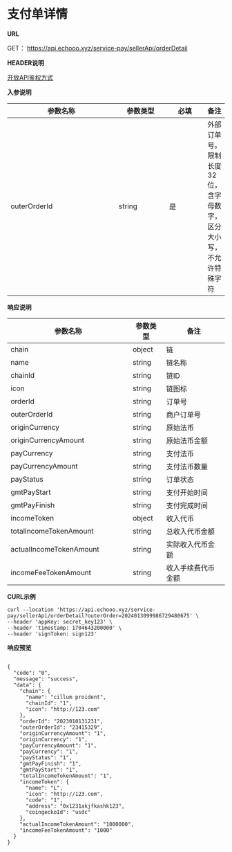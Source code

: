 # 支付单详情

**URL**

GET： https://api.echooo.xyz/service-pay/sellerApi/orderDetail



**HEADER说明**

[开放API鉴权方式](../kai-fang-api-jian-quan-fang-shi/)



**入参说明**

<table><thead><tr><th width="242">参数名称</th><th width="104">参数类型</th><th width="76">必填</th><th>备注</th></tr></thead><tbody><tr><td>outerOrderId</td><td>string</td><td>是</td><td>外部订单号。限制长度32位，含字母数字，区分大小写，不允许特殊字符</td></tr></tbody></table>



**响应说明**

<table><thead><tr><th width="266.66666666666663">参数名称</th><th>参数类型</th><th>备注</th></tr></thead><tbody><tr><td>chain</td><td>object</td><td>链</td></tr><tr><td>name</td><td>string</td><td>链名称</td></tr><tr><td>chainId</td><td>string</td><td>链ID</td></tr><tr><td>icon</td><td>string</td><td>链图标</td></tr><tr><td>orderId</td><td>string</td><td>订单号</td></tr><tr><td>outerOrderId</td><td>string</td><td>商户订单号</td></tr><tr><td>originCurrency</td><td>string</td><td>原始法币</td></tr><tr><td>originCurrencyAmount</td><td>string</td><td>原始法币金额</td></tr><tr><td>payCurrency</td><td>string</td><td>支付法币</td></tr><tr><td>payCurrencyAmount</td><td>string</td><td>支付法币数量</td></tr><tr><td>payStatus</td><td>string</td><td>订单状态</td></tr><tr><td>gmtPayStart</td><td>string</td><td>支付开始时间</td></tr><tr><td>gmtPayFinish</td><td>string</td><td>支付完成时间</td></tr><tr><td>incomeToken</td><td>object</td><td>收入代币</td></tr><tr><td>totalIncomeTokenAmount</td><td>string</td><td>总收入代币金额</td></tr><tr><td>actualIncomeTokenAmount</td><td>string</td><td>实际收入代币金额</td></tr><tr><td>incomeFeeTokenAmount</td><td>string</td><td>收入手续费代币金额</td></tr></tbody></table>



**CURL示例**

```
curl --location 'https://api.echooo.xyz/service-pay/sellerApi/orderDetail?outerOrder=2024013099986729480675' \
--header 'appKey: secret_key123' \
--header 'timestamp: 1704643200000' \
--header 'signToken: sign123'
```



**响应预览**

```

{
  "code": "0",
  "message": "success",
  "data": {
    "chain": {
      "name": "cillum proident",
      "chainId": "1",
      "icon": "http://123.com"
    },
    "orderId": "2023010131231",
    "outerOrderId": "23415329",
    "originCurrencyAmount": "1",
    "originCurrency": "1",
    "payCurrencyAmount": "1",
    "payCurrency": "1",
    "payStatus": "1",
    "gmtPayFinish": "1",
    "gmtPayStart": "1",
    "totalIncomeTokenAmount": "1",
    "incomeToken": {
      "name": "L",
      "icon": "http://123.com",
      "code": "1",
      "address": "0x1231akjfkashk123",
      "coingeckoId": "usdc"
    },
    "actualIncomeTokenAmount": "1000000",
    "incomeFeeTokenAmount": "1000"
  }
}
```
